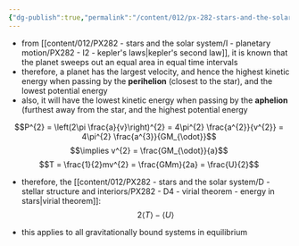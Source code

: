 ```yaml
---
{"dg-publish":true,"permalink":"/content/012/px-282-stars-and-the-solar-system/i-planetary-motion/px-282-i4-energy-in-orbits/","noteIcon":"1","created":"2025-01-17T11:52:07.065+00:00","updated":"2025-01-17T16:23:57.755+00:00"}
---
```


- from [[content/012/PX282 - stars and the solar system/I - planetary motion/PX282 - I2 - kepler's laws\|kepler's second law]], it is known that the planet sweeps out an equal area in equal time intervals
- therefore, a planet has the largest velocity, and hence the highest kinetic energy when passing by the **perihelion** (closest to the star), and the lowest potential energy
- also, it will have the lowest kinetic energy when passing by the **aphelion** (furthest away from the star, and the highest potential energy

$$P^{2} = \left(2\pi \frac{a}{v}\right)^{2} = 4\pi^{2} \frac{a^{2}}{v^{2}} = 4\pi^{2} \frac{a^{3}}{GM_{\odot}}$$
$$\implies v^{2} = \frac{GM_{\odot}}{a}$$
$$T = \frac{1}{2}mv^{2} = \frac{GMm}{2a} = \frac{U}{2}$$
- therefore, the [[content/012/PX282 - stars and the solar system/D - stellar structure and interiors/PX282 - D4 - virial theorem - energy in stars\|virial theorem]]:
$$2 \langle{T}\rangle - \langle{U}\rangle$$

- this applies to all gravitationally bound systems in equilibrium
